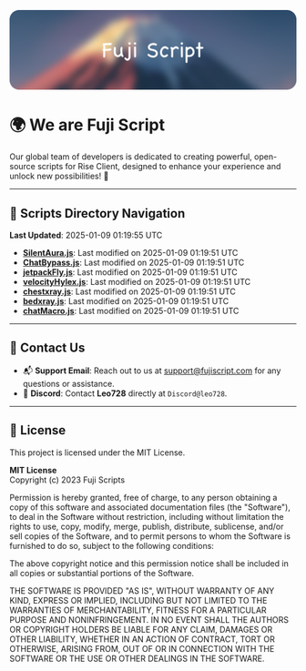 ![Banner](.github/b.webp)

# 🌍 **We are Fuji Script**

Our global team of developers is dedicated to creating powerful, open-source scripts for Rise Client, designed to enhance your experience and unlock new possibilities! 🌟

---
<!-- SCRIPTS_NAVIGATION_START -->
## 📂 **Scripts Directory Navigation**

**Last Updated**: 2025-01-09 01:19:55 UTC

- **[SilentAura.js](scripts/SilentAura.js)**: Last modified on 2025-01-09 01:19:51 UTC
- **[ChatBypass.js](scripts/ChatBypass.js)**: Last modified on 2025-01-09 01:19:51 UTC
- **[jetpackFly.js](scripts/jetpackFly.js)**: Last modified on 2025-01-09 01:19:51 UTC
- **[velocityHylex.js](scripts/velocityHylex.js)**: Last modified on 2025-01-09 01:19:51 UTC
- **[chestxray.js](scripts/chestxray.js)**: Last modified on 2025-01-09 01:19:51 UTC
- **[bedxray.js](scripts/bedxray.js)**: Last modified on 2025-01-09 01:19:51 UTC
- **[chatMacro.js](scripts/chatMacro.js)**: Last modified on 2025-01-09 01:19:51 UTC

<!-- SCRIPTS_NAVIGATION_END -->

---

## 💬 **Contact Us**  
- 📬 **Support Email**: Reach out to us at [support@fujiscript.com](mailto:support@fujiscript.com) for any questions or assistance.  
- 💬 **Discord**: Contact **Leo728** directly at `Discord@leo728`.

---

## 📜 **License**

This project is licensed under the MIT License.  

**MIT License**  
Copyright (c) 2023 Fuji Scripts  

Permission is hereby granted, free of charge, to any person obtaining a copy of this software and associated documentation files (the "Software"), to deal in the Software without restriction, including without limitation the rights to use, copy, modify, merge, publish, distribute, sublicense, and/or sell copies of the Software, and to permit persons to whom the Software is furnished to do so, subject to the following conditions:  

The above copyright notice and this permission notice shall be included in all copies or substantial portions of the Software.  

THE SOFTWARE IS PROVIDED "AS IS", WITHOUT WARRANTY OF ANY KIND, EXPRESS OR IMPLIED, INCLUDING BUT NOT LIMITED TO THE WARRANTIES OF MERCHANTABILITY, FITNESS FOR A PARTICULAR PURPOSE AND NONINFRINGEMENT. IN NO EVENT SHALL THE AUTHORS OR COPYRIGHT HOLDERS BE LIABLE FOR ANY CLAIM, DAMAGES OR OTHER LIABILITY, WHETHER IN AN ACTION OF CONTRACT, TORT OR OTHERWISE, ARISING FROM, OUT OF OR IN CONNECTION WITH THE SOFTWARE OR THE USE OR OTHER DEALINGS IN THE SOFTWARE.  
